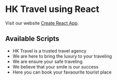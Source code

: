 # HK Travel using React

Visit our website [Create React App](https://hk-travel-e928b.web.app/).

## Available Scripts

* HK Travel is a trusted travel agency
* We are here to bring the luxury to your traveling
* We are ensure your safe traveling 
* We believe that your smile is our success
* Here you can book your favaourite tourist place
